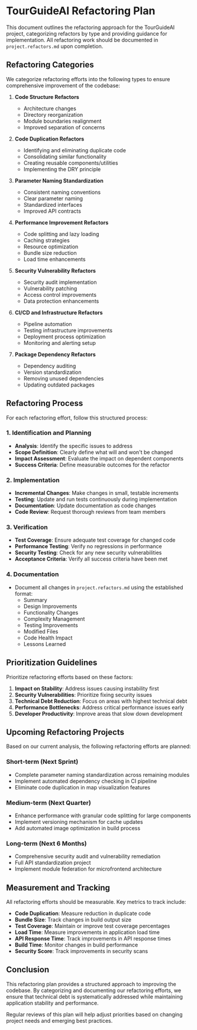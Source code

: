 # TourGuideAI Refactoring Plan

This document outlines the refactoring approach for the TourGuideAI project, categorizing refactors by type and providing guidance for implementation. All refactoring work should be documented in `project.refactors.md` upon completion.

## Refactoring Categories

We categorize refactoring efforts into the following types to ensure comprehensive improvement of the codebase:

1. **Code Structure Refactors**
   - Architecture changes
   - Directory reorganization
   - Module boundaries realignment
   - Improved separation of concerns

2. **Code Duplication Refactors**
   - Identifying and eliminating duplicate code
   - Consolidating similar functionality
   - Creating reusable components/utilities
   - Implementing the DRY principle

3. **Parameter Naming Standardization**
   - Consistent naming conventions
   - Clear parameter naming
   - Standardized interfaces
   - Improved API contracts

4. **Performance Improvement Refactors**
   - Code splitting and lazy loading
   - Caching strategies
   - Resource optimization
   - Bundle size reduction
   - Load time enhancements

5. **Security Vulnerability Refactors**
   - Security audit implementation
   - Vulnerability patching
   - Access control improvements
   - Data protection enhancements

6. **CI/CD and Infrastructure Refactors**
   - Pipeline automation
   - Testing infrastructure improvements
   - Deployment process optimization
   - Monitoring and alerting setup

7. **Package Dependency Refactors**
   - Dependency auditing
   - Version standardization
   - Removing unused dependencies
   - Updating outdated packages

## Refactoring Process

For each refactoring effort, follow this structured process:

### 1. Identification and Planning

- **Analysis**: Identify the specific issues to address
- **Scope Definition**: Clearly define what will and won't be changed
- **Impact Assessment**: Evaluate the impact on dependent components
- **Success Criteria**: Define measurable outcomes for the refactor

### 2. Implementation

- **Incremental Changes**: Make changes in small, testable increments
- **Testing**: Update and run tests continuously during implementation
- **Documentation**: Update documentation as code changes
- **Code Review**: Request thorough reviews from team members

### 3. Verification

- **Test Coverage**: Ensure adequate test coverage for changed code
- **Performance Testing**: Verify no regressions in performance
- **Security Testing**: Check for any new security vulnerabilities
- **Acceptance Criteria**: Verify all success criteria have been met

### 4. Documentation

- Document all changes in `project.refactors.md` using the established format:
  - Summary
  - Design Improvements
  - Functionality Changes
  - Complexity Management
  - Testing Improvements
  - Modified Files
  - Code Health Impact
  - Lessons Learned

## Prioritization Guidelines

Prioritize refactoring efforts based on these factors:

1. **Impact on Stability**: Address issues causing instability first
2. **Security Vulnerabilities**: Prioritize fixing security issues
3. **Technical Debt Reduction**: Focus on areas with highest technical debt
4. **Performance Bottlenecks**: Address critical performance issues early
5. **Developer Productivity**: Improve areas that slow down development

## Upcoming Refactoring Projects

Based on our current analysis, the following refactoring efforts are planned:

### Short-term (Next Sprint)
- Complete parameter naming standardization across remaining modules
- Implement automated dependency checking in CI pipeline
- Eliminate code duplication in map visualization features

### Medium-term (Next Quarter)
- Enhance performance with granular code splitting for large components
- Implement versioning mechanism for cache updates
- Add automated image optimization in build process

### Long-term (Next 6 Months)
- Comprehensive security audit and vulnerability remediation
- Full API standardization project
- Implement module federation for microfrontend architecture

## Measurement and Tracking

All refactoring efforts should be measurable. Key metrics to track include:

- **Code Duplication**: Measure reduction in duplicate code
- **Bundle Size**: Track changes in build output size
- **Test Coverage**: Maintain or improve test coverage percentages
- **Load Time**: Measure improvements in application load time
- **API Response Time**: Track improvements in API response times
- **Build Time**: Monitor changes in build performance
- **Security Score**: Track improvements in security scans

## Conclusion

This refactoring plan provides a structured approach to improving the codebase. By categorizing and documenting our refactoring efforts, we ensure that technical debt is systematically addressed while maintaining application stability and performance.

Regular reviews of this plan will help adjust priorities based on changing project needs and emerging best practices. 